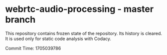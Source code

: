 # webrtc-audio-processing - master branch

This repository contains frozen state of the repository.
Its history is cleared. It is used only for static code
analysis with Codacy.

Commit Time: 1705039786